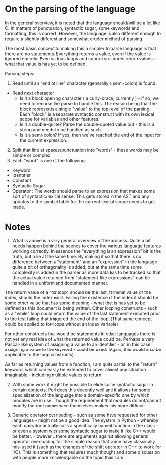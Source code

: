 # On the parsing of the language

In the general overview, it is noted that the language should/will be a lot like C. In matters of punctuation, syntactic sugar, some keywords and formatting, this is correct. However, the language is also different enough to require a slightly different and somewhat cruder method of parsing.

The most basic concept to making this a simpler to parse language is that there are no statements. Everything returns a value, even if the value is ignored entirely. Even various loops and control structures return values - what that value is has yet to be defined.

Parsing steps:

1. Read until an "end of line" character (generally a semi-colon) is found.
  * Read next character
    * Is it a block opening character ( a curly-brace, currently ) - if so, we need to recurse the parse to handle this. The reason being that the block represents a single "value" to the top-level of the parsing. Each "block" is a separate syntactic construct with its own lexical scope for variables and other features.
	* Is it a double-quote? Parse the double-quoted value out - this is a string and needs to be handled as such
	* Is it a semi-colon? If yes, then we've reached the end of the input for the current expression.
2. Split that line at spaces/punctuation into "words" - these words may be simple or complex
3. Each "word" is one of the following:
  * Keyword
  * Identifier
  * Constant
  * Syntactic Sugar
  * Operator
  : The words should parse to an expression that makes some sort of syntactic/lexical sense. This gets stored in the AST and any updates to the symbol table for the current lexical scope needs to get made.

# Notes

1. What is above is a very general overview of the process. Quite a bit needs happen behind the scenes to cover the various language features working correctly. In essence the "everything is an expression" bit is the truth, but a lie at the same time. By making it so that there is no difference between a "statement" and an "expression" in the language quite a bit of orthagonality is added, but at the same time some complexity is added in the parser as more data has to be tracked so that the actual value returned from "statement-like expressions" can be handled in a uniform and documented manner.

The return value of a "for loop" should be the last, terminal value of the index, should the index exist. Failing the existence of the index it should be some other value that has some meaning - what that is has yet to be defined as this document is being written. Other looping constructs - such as a "while" loop could return the value of the last statement executed prior to the test failing that triggered the end of the loop. (That same concept could be applied to for-loops without an index variable)

For other constructs that would be statements in other languages there is not yet any real idea of what the returned value could be. Perhaps a very Pascal-like system of assigning a value to an identifier - or, in this case, assigning a value to the keyword - could be used. (Again, this would also be applicable to the loop constructs).

As far as returning values from a function, I am quite partial to the "return" keyword, which can easily be extended to cover almost any situation imaginable - including multiple values to return.

2. With some work it might be possible to elide some syntactic sugar in certain contexts. Perl does this decently well and it allows for some specialization of the language into a domain-specific one by which modules are in use. Though the requirement that modules do not/cannot modify the root namespace themselves makes this more difficult...

3. Generic operator overloading - such as some have requested for other languages - might not be a good idea. The system in Python - whereby each operator actually calls a specifically named function in the class - or even a system with some syntactic sugar to make it like C++ would be better. However... there are arguments against allowing general operator overloading for the simple reason that some have classically mis-used it (such as the changes of the shift operator in C++ to work for I/O). This is something that requires much thought and some discussion with people more knowledgable on the topic than I am.
